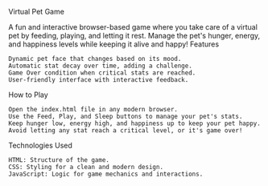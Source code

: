 Virtual Pet Game

A fun and interactive browser-based game where you take care of a virtual pet by feeding, playing, and letting it rest. Manage the pet's hunger, energy, and happiness levels while keeping it alive and happy!
Features

    Dynamic pet face that changes based on its mood.
    Automatic stat decay over time, adding a challenge.
    Game Over condition when critical stats are reached.
    User-friendly interface with interactive feedback.

How to Play

    Open the index.html file in any modern browser.
    Use the Feed, Play, and Sleep buttons to manage your pet's stats.
    Keep hunger low, energy high, and happiness up to keep your pet happy.
    Avoid letting any stat reach a critical level, or it's game over!

Technologies Used

    HTML: Structure of the game.
    CSS: Styling for a clean and modern design.
    JavaScript: Logic for game mechanics and interactions.
